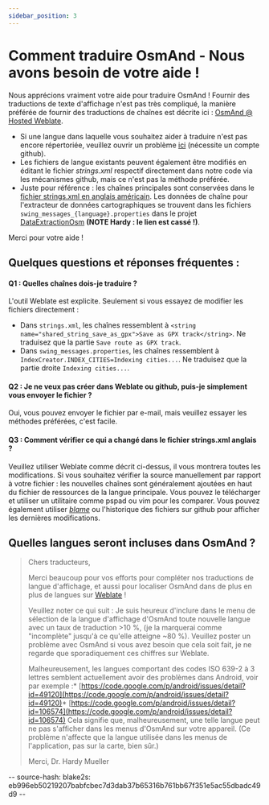```yaml
---
sidebar_position: 3
---
```


# Comment traduire OsmAnd - Nous avons besoin de votre aide !

Nous apprécions vraiment votre aide pour traduire OsmAnd ! Fournir des traductions de texte d'affichage n'est pas très compliqué, la manière préférée de fournir des traductions de chaînes est décrite ici : [OsmAnd @ Hosted Weblate](https://hosted.weblate.org/projects/osmand/).

* Si une langue dans laquelle vous souhaitez aider à traduire n'est pas encore répertoriée, veuillez ouvrir un problème [ici](https://github.com/osmandapp/Osmand/issues) (nécessite un compte github).
* Les fichiers de langue existants peuvent également être modifiés en éditant le fichier _strings.xml_ respectif directement dans notre code via les mécanismes github, mais ce n'est pas la méthode préférée.
* Juste pour référence : les chaînes principales sont conservées dans le [fichier strings.xml en anglais américain](https://github.com/osmandapp/Osmand/blob/master/OsmAnd/res/values/strings.xml). Les données de chaîne pour l'extracteur de données cartographiques se trouvent dans les fichiers `swing_messages_{language}.properties` dans le projet [DataExtractionOsm](https://github.com/osmandapp/Osmand/tree/master/DataExtractionOSM/src/net/osmand/swing) **(NOTE Hardy : le lien est cassé !)**.

Merci pour votre aide !

## Quelques questions et réponses fréquentes :

#### Q1 : Quelles chaînes dois-je traduire ?
L'outil Weblate est explicite. Seulement si vous essayez de modifier les fichiers directement :
* Dans `strings.xml`, les chaînes ressemblent à `<string name="shared_string_save_as_gpx">Save as GPX track</string>`. Ne traduisez que la partie `Save route as GPX track`.
* Dans `swing_messages.properties`, les chaînes ressemblent à `IndexCreator.INDEX_CITIES=Indexing cities...`. Ne traduisez que la partie droite `Indexing cities...`.

#### Q2 : Je ne veux pas créer dans Weblate ou github, puis-je simplement vous envoyer le fichier ?
Oui, vous pouvez envoyer le fichier par e-mail, mais veuillez essayer les méthodes préférées, c'est facile.

#### Q3 : Comment vérifier ce qui a changé dans le __fichier strings.xml anglais__ ?
Veuillez utiliser Weblate comme décrit ci-dessus, il vous montrera toutes les modifications. Si vous souhaitez vérifier la source manuellement par rapport à votre fichier : les nouvelles chaînes sont généralement ajoutées en haut du fichier de ressources de la langue principale. Vous pouvez le télécharger et utiliser un utilitaire comme pspad ou vim pour les comparer. Vous pouvez également utiliser *[blame](https://github.com/osmandapp/Osmand/blame/master/OsmAnd/res/values/strings.xml)* ou l'historique des fichiers sur github pour afficher les dernières modifications.

## Quelles langues seront incluses dans OsmAnd ?

> Chers traducteurs,
>
> Merci beaucoup pour vos efforts pour compléter nos traductions de langue d'affichage, et aussi pour localiser OsmAnd dans de plus en plus de langues sur [Weblate](https://hosted.weblate.org/projects/osmand/) !
>
> Veuillez noter ce qui suit : Je suis heureux d'inclure dans le menu de sélection de la langue d'affichage d'OsmAnd toute nouvelle langue avec un taux de traduction >10 %, (je la marquerai comme "incomplète" jusqu'à ce qu'elle atteigne ~80 %). Veuillez poster un problème avec OsmAnd si vous avez besoin que cela soit fait, je ne regarde que sporadiquement ces chiffres sur Weblate.
>
> Malheureusement, les langues comportant des codes ISO 639-2 à 3 lettres semblent actuellement avoir des problèmes dans Android, voir par exemple :*   [https://code.google.com/p/android/issues/detail?id=49120](https://code.google.com/p/android/issues/detail?id=49120)*   [https://code.google.com/p/android/issues/detail?id=106574](https://code.google.com/p/android/issues/detail?id=106574)
>     Cela signifie que, malheureusement, une telle langue peut ne pas s'afficher dans les menus d'OsmAnd sur votre appareil. (Ce problème n'affecte que la langue utilisée dans les menus de l'application, pas sur la carte, bien sûr.)
>
> Merci,
> Dr. Hardy Mueller

-- source-hash: blake2s: eb996eb50219207babfcbec7d3dab37b65316b761bb67f351e5ac55dbadc49d9 --
